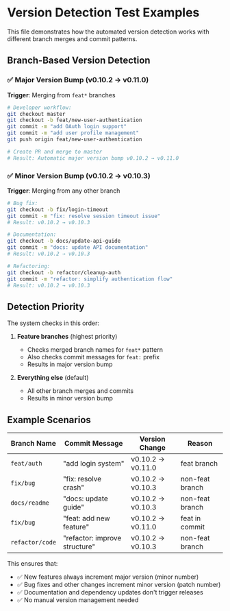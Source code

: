 # Version Detection Test Examples

This file demonstrates how the automated version detection works with different branch merges and commit patterns.

## Branch-Based Version Detection

### ✅ Major Version Bump (v0.10.2 → v0.11.0)
**Trigger**: Merging from `feat*` branches

```bash
# Developer workflow:
git checkout master
git checkout -b feat/new-user-authentication
git commit -m "add OAuth login support"
git commit -m "add user profile management"
git push origin feat/new-user-authentication

# Create PR and merge to master
# Result: Automatic major version bump v0.10.2 → v0.11.0
```

### ✅ Minor Version Bump (v0.10.2 → v0.10.3)  
**Trigger**: Merging from any other branch

```bash
# Bug fix:
git checkout -b fix/login-timeout
git commit -m "fix: resolve session timeout issue"
# Result: v0.10.2 → v0.10.3

# Documentation:
git checkout -b docs/update-api-guide
git commit -m "docs: update API documentation"
# Result: v0.10.2 → v0.10.3

# Refactoring:
git checkout -b refactor/cleanup-auth
git commit -m "refactor: simplify authentication flow"
# Result: v0.10.2 → v0.10.3
```

## Detection Priority

The system checks in this order:

1. **Feature branches** (highest priority)
   - Checks merged branch names for `feat*` pattern
   - Also checks commit messages for `feat:` prefix
   - Results in major version bump

2. **Everything else** (default)
   - All other branch merges and commits
   - Results in minor version bump

## Example Scenarios

| Branch Name | Commit Message | Version Change | Reason |
|-------------|----------------|----------------|---------|
| `feat/auth` | "add login system" | v0.10.2 → v0.11.0 | feat branch |
| `fix/bug` | "fix: resolve crash" | v0.10.2 → v0.10.3 | non-feat branch |
| `docs/readme` | "docs: update guide" | v0.10.2 → v0.10.3 | non-feat branch |
| `fix/bug` | "feat: add new feature" | v0.10.2 → v0.11.0 | feat in commit |
| `refactor/code` | "refactor: improve structure" | v0.10.2 → v0.10.3 | non-feat branch |

This ensures that:
- ✅ New features always increment major version (minor number)
- ✅ Bug fixes and other changes increment minor version (patch number)
- ✅ Documentation and dependency updates don't trigger releases
- ✅ No manual version management needed
